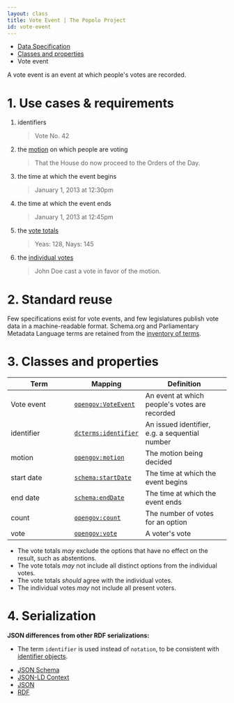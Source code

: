 ```yaml
---
layout: class
title: Vote Event | The Popolo Project
id: vote-event
---
```


<ul class="breadcrumb">
  <li><a href="/specs/">Data Specification</a></li>
  <li><a href="/specs/#classes-and-properties">Classes and properties</a></li>
  <li class="active">Vote event</li>
</ul>

A vote event is an event at which people's votes are recorded.

<h1 id="use-cases-and-requirements">1. Use cases &amp; requirements</h1>

1. identifiers

    >Vote No. 42

1. the [motion](/specs/motion.html) on which people are voting

    >That the House do now proceed to the Orders of the Day.

1. the time at which the event begins

    >January 1, 2013 at 12:30pm

1. the time at which the event ends

    >January 1, 2013 at 12:45pm

1. the [vote totals](/specs/count.html)

    >Yeas: 128, Nays: 145

1. the [individual votes](/specs/vote.html)

    >John Doe cast a vote in favor of the motion.

<h1 id="standard-reuse">2. Standard reuse</h1>

Few specifications exist for vote events, and few legislatures publish vote data in a machine-readable format. Schema.org and Parliamentary Metadata Language terms are retained from the [inventory of terms](/appendices/terms.html#VoteEvent).

<h1 id="classes-and-properties">3. Classes and properties</h1>

<table>
  <thead>
    <tr>
      <th width="130">Term</th>
      <th>Mapping</th>
      <th>Definition</th>
    </tr>
  </thead>
  <tbody>
    <tr id="opengov:VoteEvent">
      <td>Vote event</td>
      <td><code><a href="#" title="http://www.w3.org/ns/opengov#VoteEvent">opengov:VoteEvent</a></code></td>
      <td>An event at which people's votes are recorded</td>
    </tr>
    <tr id="dcterms:identifier">
      <td>identifier</td>
      <td><code><a href="http://dublincore.org/documents/dcmi-terms/#terms-identifier" title="http://purl.org/dc/terms/identifier">dcterms:identifier</a></code></td>
      <td>An issued identifier, e.g. a sequential number</td>
    </tr>
    <tr id="opengov:motion">
      <td>motion</td>
      <td><code><a href="#" title="http://www.w3.org/ns/opengov#motion">opengov:motion</a></code></td>
      <td>The motion being decided</td>
    </tr>
    <tr id="schema:startDate">
      <td>start date</td>
      <td><code><a href="http://schema.org/startDate" title="http://schema.org/startDate">schema:startDate</a></code></td>
      <td>The time at which the event begins</td>
    </tr>
    <tr id="schema:endDate">
      <td>end date</td>
      <td><code><a href="http://schema.org/endDate" title="http://schema.org/endDate">schema:endDate</a></code></td>
      <td>The time at which the event ends</td>
    </tr>
    <tr id="opengov:count">
      <td>count</td>
      <td><code><a href="#" title="http://www.w3.org/ns/opengov#count">opengov:count</a></code></td>
      <td>The number of votes for an option</td>
    </tr>
    <tr id="opengov:vote">
      <td>vote</td>
      <td><code><a href="#" title="http://www.w3.org/ns/opengov#vote">opengov:vote</a></code></td>
      <td>A voter's vote</td>
    </tr>
  </tbody>
</table>

* The vote totals <em class="rfc2119">may</em> exclude the options that have no effect on the result, such as abstentions.
* The vote totals <em class="rfc2119">may</em> not include all distinct options from the individual votes.
* The vote totals <em class="rfc2119">should</em> agree with the individual votes.
* The individual votes <em class="rfc2119">may</em> not include all present voters.

<h1 id="serialization">4. Serialization</h1>

**JSON differences from other RDF serializations:**

* The term `identifier` is used instead of `notation`, to be consistent with [identifier objects](/specs/#identifier).

<ul class="nav nav-tabs no-js">
  <li><a href="#vote-event-schema">JSON Schema</a></li>
  <li><a href="#vote-event-context">JSON-LD Context</a></li>
  <li class="active"><a href="#vote-event-json">JSON</a></li>
  <li><a href="#vote-event-rdf">RDF</a></li>
</ul>

<div class="tab-content no-js">
  <div class="tab-pane" id="vote-event-schema" data-url="/schemas/vote_event.json"></div>
  <div class="tab-pane" id="vote-event-context" data-url="/contexts/vote_event.jsonld"></div>
  <div class="tab-pane active" id="vote-event-json" data-url="/examples/vote_event.json"></div>
  <div class="tab-pane" id="vote-event-rdf" data-url="/examples/vote_event.ttl"></div>
</div>
